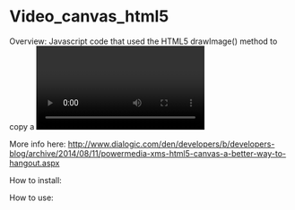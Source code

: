 Video_canvas_html5
==================

Overview: Javascript code that used the HTML5 drawImage() method to copy a <video> source to various canvas contexts which could then be manipulated. 

More info here: http://www.dialogic.com/den/developers/b/developers-blog/archive/2014/08/11/powermedia-xms-html5-canvas-a-better-way-to-hangout.aspx

How to install: 

How to use: 